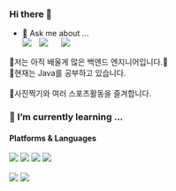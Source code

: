 ### Hi there 👋
- 💬 Ask me about ...<br>
<a href="mailto:fogjs8424@gmail.com" target="_blank"><img src="https://img.shields.io/badge/fogjs8424@gmail.com-EA4335?style=flat-square&logo=Gmail&logoColor=white"/></a>
<a href="https://mail.naver.com/"><img src="https://img.shields.io/badge/%F0%9F%93%A7-duafogjs%40naver.com-yellowgreen" style="height : auto; margin-left : 10px; margin-right : 10px;"/></a>
<a href="https://www.instagram.com/rh_plus_sc/"><img src="http://img.shields.io/badge/-Instagram-black?style=flat&logo=Instagram&link=https://www.instagram.com/rh_plus_sc/" style="height : auto; margin-left : 10px; margin-right : 10px;"/></a><br>
        
        
🛴저는 아직 배울게 많은 백엔드 엔지니어입니다.🏁<br>
🔎현재는 Java를 공부하고 있습니다.<br><br>
📸사진찍기와 여러 스포츠활동을 즐겨합니다.

### 🌱 I’m currently learning ...
#### Platforms & Languages
<p>
    <img src="https://img.shields.io/badge/Java-007396?style=flat-square&logo=Java&logoColor=white"/>
    <img src="https://img.shields.io/badge/Python-3766AB?style=flat-square&logo=Python&logoColor=white"/></a>
    <img src="https://img.shields.io/badge/Mysql-E6B91E?style=flat-square&logo=MySql&logoColor=white"/></a>
    <img src="https://img.shields.io/badge/JavaScript-F7DF1E.svg?&style=for-the-badge&logo=JavaScript&logoColor=white"/><br><br>
    <img src="https://img.shields.io/badge/Eclipse%20IDE-2C2255.svg?&style=for-the-badge&logo=Eclipse%20IDE&logoColor=white"/>
    <img src="https://img.shields.io/badge/Visual%20Studio%20Code-007ACC.svg?&style=for-the-badge&logo=Visual%20Studio%20Code&logoColor=white"/>
</p>


